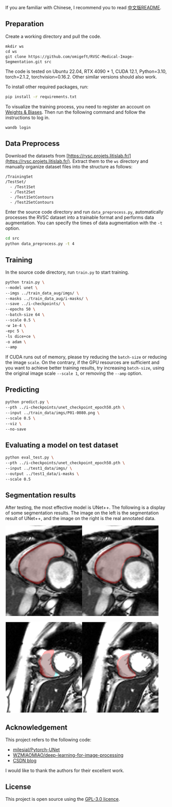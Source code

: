 If you are familiar with Chinese, I recommend you to read [中文版README](README_zh.md).

## Preparation

Create a working directory and pull the code.

```
mkdir ws
cd ws
git clone https://github.com/omigeft/RVSC-Medical-Image-Segmentation.git src
```

The code is tested on Ubuntu 22.04, RTX 4090 * 1, CUDA 12.1, Python=3.10, torch=2.1.2, torchvision=0.16.2. Other similar versions should also work.

To install other required packages, run:

```sh
pip install -r requirements.txt
```

To visualize the training process, you need to register an account on [Weights & Biases](https://wandb.ai/). Then run the following command and follow the instructions to log in.

```sh
wandb login
```

## Data Preprocess

Download the datasets from [https://rvsc.projets.litislab.fr/](https://rvsc.projets.litislab.fr/). Extract them to the `ws` directory and manually organize dataset files into the structure
as follows:

```
/TrainingSet
/TestSet/
  - /Test1Set
  - /Test2Set
  - /Test1SetContours
  - /Test2SetContours
```

Enter the source code directory and run `data_preprocess.py`, automatically processes the RVSC dataset into a trainable format and performs data augmentation. You can specify the times of data augmentation with the `-t` option.

```sh
cd src
python data_preprocess.py -t 4
```

## Training

In the source code directory, run `train.py` to start training.

```sh
python train.py \
--model unet \
--imgs ../train_data_aug/imgs/ \
--masks ../train_data_aug/i-masks/ \
--save ../i-checkpoints/ \
--epochs 50 \
--batch-size 64 \
--scale 0.5 \
-w 1e-4 \
-epc 5 \
-ls dice+ce \
-o adam \
--amp
```

If CUDA runs out of memory, please try reducing the `batch-size` or reducing the image `scale`. On the contrary, if the GPU resources are sufficient and you want to achieve better training results, try increasing `batch-size`, using the original image scale `--scale 1`, or removing the `--amp` option.

## Predicting

```sh
python predict.py \
--pth ../i-checkpoints/unet_checkpoint_epoch50.pth \
--input ../train_data/imgs/P01-0080.png \
--scale 0.5 \
--viz \
--no-save
```

## Evaluating a model on test dataset

```sh
python eval_test.py \
--pth ../i-checkpoints/unet_checkpoint_epoch50.pth \
--input ../test1_data/imgs/ \
--output ../test1_data/i-masks \
--scale 0.5
```

## Segmentation results

After testing, the most effective model is UNet++. The following is a display of some segmentation results. The image on the left is the segmentation result of UNet++, and the image on the right is the real annotated data.

![P33-0020-seg](assets/P33-0020-seg.png)

![P35-0140-seg](assets/P35-0140-seg.png)

## Acknowledgement

This project refers to the following code:

* [milesial/Pytorch-UNet](https://github.com/milesial/Pytorch-UNet)
* [WZMIAOMIAO/deep-learning-for-image-processing](https://github.com/WZMIAOMIAO/deep-learning-for-image-processing)
* [CSDN blog](https://blog.csdn.net/qq_43205656/article/details/121191937)

I would like to thank the authors for their excellent work.

## License

This project is open source using the [GPL-3.0 licence](LICENSE).
